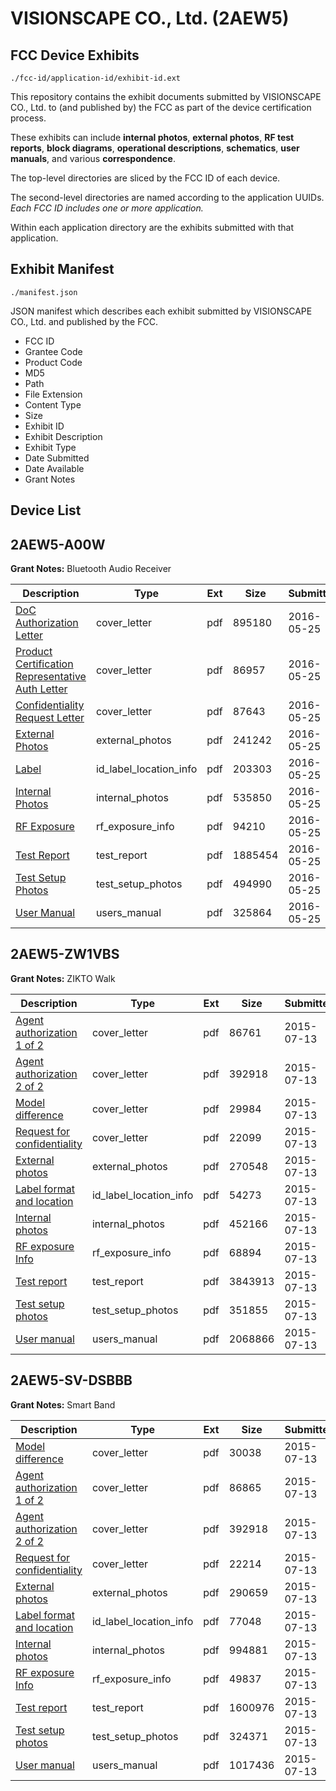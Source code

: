 # VISIONSCAPE CO., Ltd. (2AEW5)
## FCC Device Exhibits

```
./fcc-id/application-id/exhibit-id.ext
```

This repository contains the exhibit documents submitted by VISIONSCAPE CO., Ltd. to (and published by) the FCC as part of the device certification process.

These exhibits can include **internal photos**, **external photos**, **RF test reports**, **block diagrams**, **operational descriptions**, **schematics**, **user manuals**, and various **correspondence**.

The top-level directories are sliced by the FCC ID of each device.

The second-level directories are named according to the application UUIDs. *Each FCC ID includes one or more application.*

Within each application directory are the exhibits submitted with that application. 

## Exhibit Manifest

```
./manifest.json
```

JSON manifest which describes each exhibit submitted by VISIONSCAPE CO., Ltd. and published by the FCC.

- FCC ID
- Grantee Code
- Product Code
- MD5
- Path
- File Extension
- Content Type
- Size
- Exhibit ID
- Exhibit Description
- Exhibit Type
- Date Submitted
- Date Available
- Grant Notes

## Device List
## 2AEW5-A00W
**Grant Notes:** Bluetooth Audio Receiver

| Description | Type | Ext | Size | Submitted | Available |
| ----------- | ---- | --- | ---- | --------- | --------- |
| [DoC Authorization Letter](2AEW5-A00W/ee239f62545a92df232cc487595c6e1e/3004816.pdf) | cover_letter | pdf | 895180 | 2016-05-25 | 2016-05-25 |
| [Product Certification Representative Auth Letter](2AEW5-A00W/ee239f62545a92df232cc487595c6e1e/3004817.pdf) | cover_letter | pdf | 86957 | 2016-05-25 | 2016-05-25 |
| [Confidentiality Request Letter](2AEW5-A00W/ee239f62545a92df232cc487595c6e1e/3004818.pdf) | cover_letter | pdf | 87643 | 2016-05-25 | 2016-05-25 |
| [External Photos](2AEW5-A00W/ee239f62545a92df232cc487595c6e1e/3004826.pdf) | external_photos | pdf | 241242 | 2016-05-25 | 2016-05-25 |
| [Label](2AEW5-A00W/ee239f62545a92df232cc487595c6e1e/3004825.pdf) | id_label_location_info | pdf | 203303 | 2016-05-25 | 2016-05-25 |
| [Internal Photos](2AEW5-A00W/ee239f62545a92df232cc487595c6e1e/3004827.pdf) | internal_photos | pdf | 535850 | 2016-05-25 | 2016-05-25 |
| [RF Exposure](2AEW5-A00W/ee239f62545a92df232cc487595c6e1e/3004823.pdf) | rf_exposure_info | pdf | 94210 | 2016-05-25 | 2016-05-25 |
| [Test Report](2AEW5-A00W/ee239f62545a92df232cc487595c6e1e/3004824.pdf) | test_report | pdf | 1885454 | 2016-05-25 | 2016-05-25 |
| [Test Setup Photos](2AEW5-A00W/ee239f62545a92df232cc487595c6e1e/3004822.pdf) | test_setup_photos | pdf | 494990 | 2016-05-25 | 2016-05-25 |
| [User Manual](2AEW5-A00W/ee239f62545a92df232cc487595c6e1e/3004828.pdf) | users_manual | pdf | 325864 | 2016-05-25 | 2016-05-25 |
## 2AEW5-ZW1VBS
**Grant Notes:** ZIKTO Walk

| Description | Type | Ext | Size | Submitted | Available |
| ----------- | ---- | --- | ---- | --------- | --------- |
| [Agent authorization 1 of 2](2AEW5-ZW1VBS/2dee6cd3f249b41f123f9dca8c87045f/2677791.pdf) | cover_letter | pdf | 86761 | 2015-07-13 | 2015-07-13 |
| [Agent authorization 2 of 2](2AEW5-ZW1VBS/2dee6cd3f249b41f123f9dca8c87045f/2677777.pdf) | cover_letter | pdf | 392918 | 2015-07-13 | 2015-07-13 |
| [Model difference](2AEW5-ZW1VBS/2dee6cd3f249b41f123f9dca8c87045f/2677793.pdf) | cover_letter | pdf | 29984 | 2015-07-13 | 2015-07-13 |
| [Request for confidentiality](2AEW5-ZW1VBS/2dee6cd3f249b41f123f9dca8c87045f/2677794.pdf) | cover_letter | pdf | 22099 | 2015-07-13 | 2015-07-13 |
| [External photos](2AEW5-ZW1VBS/2dee6cd3f249b41f123f9dca8c87045f/2677787.pdf) | external_photos | pdf | 270548 | 2015-07-13 | 2016-01-09 |
| [Label format and location](2AEW5-ZW1VBS/2dee6cd3f249b41f123f9dca8c87045f/2677795.pdf) | id_label_location_info | pdf | 54273 | 2015-07-13 | 2015-07-13 |
| [Internal photos](2AEW5-ZW1VBS/2dee6cd3f249b41f123f9dca8c87045f/2677788.pdf) | internal_photos | pdf | 452166 | 2015-07-13 | 2016-01-09 |
| [RF exposure Info](2AEW5-ZW1VBS/2dee6cd3f249b41f123f9dca8c87045f/2677797.pdf) | rf_exposure_info | pdf | 68894 | 2015-07-13 | 2015-07-13 |
| [Test report](2AEW5-ZW1VBS/2dee6cd3f249b41f123f9dca8c87045f/2677796.pdf) | test_report | pdf | 3843913 | 2015-07-13 | 2015-07-13 |
| [Test setup photos](2AEW5-ZW1VBS/2dee6cd3f249b41f123f9dca8c87045f/2677789.pdf) | test_setup_photos | pdf | 351855 | 2015-07-13 | 2016-01-09 |
| [User manual](2AEW5-ZW1VBS/2dee6cd3f249b41f123f9dca8c87045f/2677790.pdf) | users_manual | pdf | 2068866 | 2015-07-13 | 2016-01-09 |
## 2AEW5-SV-DSBBB
**Grant Notes:** Smart Band

| Description | Type | Ext | Size | Submitted | Available |
| ----------- | ---- | --- | ---- | --------- | --------- |
| [Model difference](2AEW5-SV-DSBBB/de9355139ed0a372635fc4fdac339623/2677775.pdf) | cover_letter | pdf | 30038 | 2015-07-13 | 2015-07-13 |
| [Agent authorization 1 of 2](2AEW5-SV-DSBBB/de9355139ed0a372635fc4fdac339623/2677776.pdf) | cover_letter | pdf | 86865 | 2015-07-13 | 2015-07-13 |
| [Agent authorization 2 of 2](2AEW5-SV-DSBBB/de9355139ed0a372635fc4fdac339623/2677777.pdf) | cover_letter | pdf | 392918 | 2015-07-13 | 2015-07-13 |
| [Request for confidentiality](2AEW5-SV-DSBBB/de9355139ed0a372635fc4fdac339623/2677778.pdf) | cover_letter | pdf | 22214 | 2015-07-13 | 2015-07-13 |
| [External photos](2AEW5-SV-DSBBB/de9355139ed0a372635fc4fdac339623/2677770.pdf) | external_photos | pdf | 290659 | 2015-07-13 | 2016-01-09 |
| [Label format and location](2AEW5-SV-DSBBB/de9355139ed0a372635fc4fdac339623/2677779.pdf) | id_label_location_info | pdf | 77048 | 2015-07-13 | 2015-07-13 |
| [Internal photos](2AEW5-SV-DSBBB/de9355139ed0a372635fc4fdac339623/2677771.pdf) | internal_photos | pdf | 994881 | 2015-07-13 | 2016-01-09 |
| [RF exposure Info](2AEW5-SV-DSBBB/de9355139ed0a372635fc4fdac339623/2677781.pdf) | rf_exposure_info | pdf | 49837 | 2015-07-13 | 2015-07-13 |
| [Test report](2AEW5-SV-DSBBB/de9355139ed0a372635fc4fdac339623/2677780.pdf) | test_report | pdf | 1600976 | 2015-07-13 | 2015-07-13 |
| [Test setup photos](2AEW5-SV-DSBBB/de9355139ed0a372635fc4fdac339623/2677772.pdf) | test_setup_photos | pdf | 324371 | 2015-07-13 | 2016-01-09 |
| [User manual](2AEW5-SV-DSBBB/de9355139ed0a372635fc4fdac339623/2677773.pdf) | users_manual | pdf | 1017436 | 2015-07-13 | 2016-01-09 |
